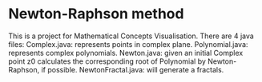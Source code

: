 # Newton-Raphson method
This is a project for Mathematical Concepts Visualisation.
There are 4 java files:
Complex.java: represents points in complex plane.
Polynomial.java: represents complex polynomials.
Newton.java: given an initial Complex point z0 calculates the corresponding root of Polynomial by Newton-Raphson, if possible.
NewtonFractal.java: will generate a fractals.
